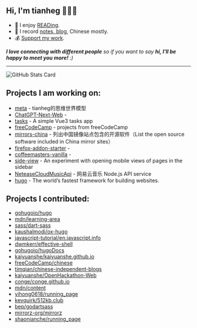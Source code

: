 <h2>Hi, I'm tianheg 👋👨‍💻</h2>

- 📖 I enjoy [READing](https://tianheg.co/tags/reading/).
- 📝 I record [notes, blog](https://tianheg.co), Chinese mostly.
- 💰 [Support my work](https://github.com/tianheg/sponsor).

<em><b>I love connecting with different people</b> so if you want to say <b>hi, I'll be happy to meet you more!</b> :)</em>

---

![GitHub Stats Card](https://readme-stats.tianheg.org/api?username=tianheg&show_icons=true)

## Projects I am working on:

- [meta](https://github.com/tianheg/meta) - tianheg的思维世界模型
- [ChatGPT-Next-Web](https://github.com/tianheg/ChatGPT-Next-Web) - 
- [tasks](https://github.com/tianheg/tasks) - A simple Vue3 tasks app
- [freeCodeCamp](https://github.com/tianheg/freeCodeCamp) - projects from freeCodeCamp
- [mirrors-china](https://github.com/tianheg/mirrors-china) - 列出中国镜像站点包含的开源软件（List the open source software included in China mirror sites）
- [firefox-addon-starter](https://github.com/tianheg/firefox-addon-starter) - 
- [coffeemasters-vanilla](https://github.com/tianheg/coffeemasters-vanilla) - 
- [side-view](https://github.com/tianheg/side-view) - An experiment with opening mobile views of pages in the sidebar
- [NeteaseCloudMusicApi](https://github.com/tianheg/NeteaseCloudMusicApi) - 网易云音乐 Node.js API service
- [hugo](https://github.com/tianheg/hugo) - The world’s fastest framework for building websites.

## Projects I contributed:

- [gohugoio/hugo](https://github.com/gohugoio/hugo)
- [mdn/learning-area](https://github.com/mdn/learning-area)
- [sass/dart-sass](https://github.com/sass/dart-sass)
- [kaushalmodi/ox-hugo](https://github.com/kaushalmodi/ox-hugo)
- [javascript-tutorial/en.javascript.info](https://github.com/javascript-tutorial/en.javascript.info)
- [dwmkerr/effective-shell](https://github.com/dwmkerr/effective-shell)
- [gohugoio/hugoDocs](https://github.com/gohugoio/hugoDocs)
- [kaiyuanshe/kaiyuanshe.github.io](https://github.com/kaiyuanshe/kaiyuanshe.github.io)
- [freeCodeCamp/chinese](https://github.com/freeCodeCamp/chinese)
- [timqian/chinese-independent-blogs](https://github.com/timqian/chinese-independent-blogs)
- [kaiyuanshe/OpenHackathon-Web](https://github.com/kaiyuanshe/OpenHackathon-Web)
- [conge/conge.github.io](https://github.com/conge/conge.github.io)
- [mdn/content](https://github.com/mdn/content)
- [yihong0618/running_page](https://github.com/yihong0618/running_page)
- [kevquirk/512kb.club](https://github.com/kevquirk/512kb.club)
- [bep/godartsass](https://github.com/bep/godartsass)
- [mirrorz-org/mirrorz](https://github.com/mirrorz-org/mirrorz)
- [shaonianche/running_page](https://github.com/shaonianche/running_page)
